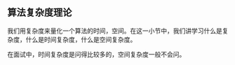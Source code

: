 ## 算法复杂度理论 



我们用复杂度来量化一个算法的时间，空间。在这一小节中，我们讲学习什么是复杂度，什么是时间复杂度，什么是空间复杂度。

在面试中，时间复杂度是问得比较多的，空间复杂度一般不会问。

